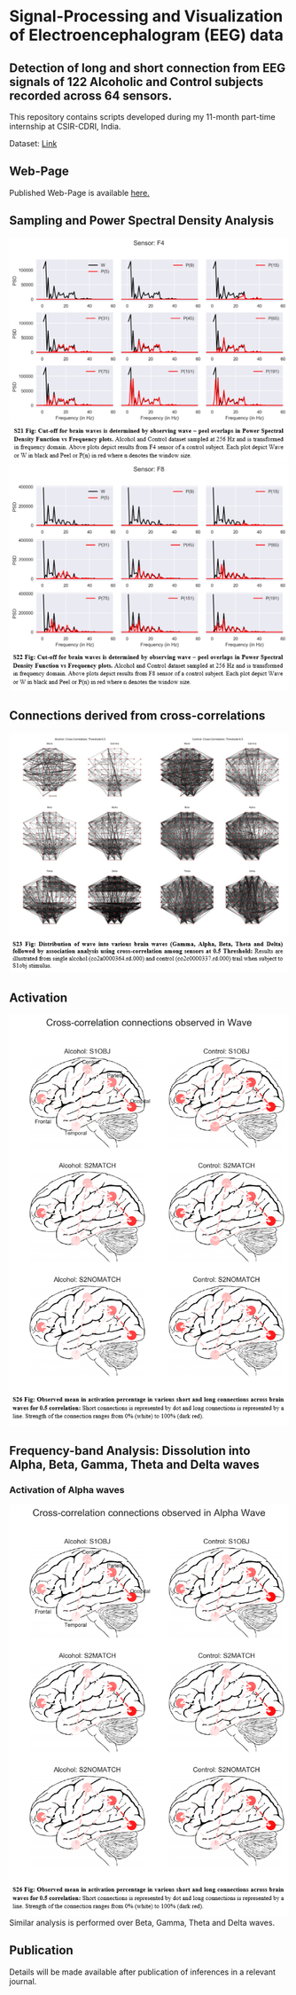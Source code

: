# Signal-Processing and Visualization of Electroencephalogram (EEG) data

## Detection of long and short connection from EEG signals of 122 Alcoholic and Control subjects recorded across 64 sensors.  
This repository contains scripts developed during my 11-month part-time internship at CSIR-CDRI, India.

Dataset: <a href='https://archive.ics.uci.edu/ml/datasets/eeg+database' target='_blank'> Link </a>

## Web-Page
Published Web-Page is available <a href="https://newtein.github.io/eeg/" target="_blank"> here.</a>

## Sampling and Power Spectral Density Analysis
<center>
    <img src='images/Fig_1.png'/>
    <img src='images/f1_info.png'/>
</center>

<center>
    <img src='images/Fig_2.png'/>
    <img src='images/f2_info.PNG'/>
</center>

## Connections derived from cross-correlations
<center>
    <img src='images/Fig_3.jpg'/>
    <img src='images/f3_info.PNG'/>
</center>

## Activation
<center>
    <img src='images/Fig_4.png'/>
    <img src='images/f4_info.PNG'/>
</center>

## Frequency-band Analysis: Dissolution into Alpha, Beta, Gamma, Theta and Delta waves
### Activation of Alpha waves
<center>
    <img src='images/Fig_5.png'/>
    <img src='images/f4_info.PNG'/>
</center>
Similar analysis is performed over Beta, Gamma, Theta and Delta waves.

## Publication
Details will be made available after publication of inferences in a relevant journal. 
